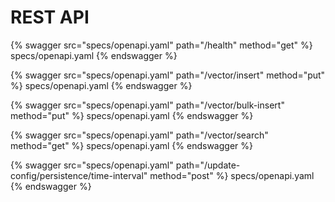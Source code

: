 # REST API 

{% swagger src="specs/openapi.yaml" path="/health" method="get" %} specs/openapi.yaml {% endswagger %}

{% swagger src="specs/openapi.yaml" path="/vector/insert" method="put" %} specs/openapi.yaml {% endswagger %}

{% swagger src="specs/openapi.yaml" path="/vector/bulk-insert" method="put" %} specs/openapi.yaml {% endswagger %}

{% swagger src="specs/openapi.yaml" path="/vector/search" method="get" %} specs/openapi.yaml {% endswagger %}

{% swagger src="specs/openapi.yaml" path="/update-config/persistence/time-interval" method="post" %} specs/openapi.yaml {% endswagger %}
